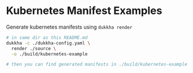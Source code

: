 # Kubernetes Manifest Examples

Generate kubernetes manifests using `dukkha render`

```bash
# in same dir as this README.md
dukkha -c ./dukkha-config.yaml \
  render ./source \
  -o ./build/kubernetes-example

# then you can find generated manifests in ./build/kubernetes-example
```
